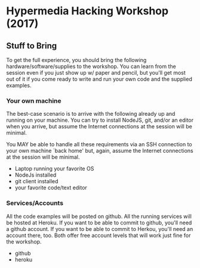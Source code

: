 # Hypermedia Hacking Workshop (2017)

## Stuff to Bring

To get the full experience, you should bring the following hardware/software/supplies to the workshop.  You can learn from the session even if you just show up w/ paper and pencil, but you'll get most out of it if you come ready to write and run your own code and the supplied examples.

### Your own machine
The best-case scenario is to arrive with the following already up and running on your machine. You can try to install NodeJS, git, and/or an editor when you arrive, but assume the Internet connections at the session will be minimal. 

You MAY be able to handle all these requirements via an SSH connection to your own machine `back home' but, again, assume the Internet connections at the session will be minimal.

 * Laptop running your favorite OS
 * NodeJs installed
 * git client installed
 * your favorite code/text editor


### Services/Accounts 
All the code examples will be posted on github. All the running services will be hosted at Heroku. If you want to be able to commit to github, you'll need a github account. If you want to be able to commit to Herkou, you'll need an account there, too. Both offer free account levels that will work just fine for the workshop.

 * github
 * heroku

